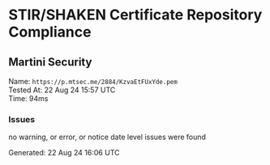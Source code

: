 # STIR/SHAKEN Certificate Repository Compliance

## Martini Security

Name: `https://p.mtsec.me/2884/KzvaEtFUxYde.pem`\
Tested At: 22 Aug 24 15:57 UTC\
Time: 94ms

### Issues

no warning, or error, or notice date level issues were found

Generated: 22 Aug 24 16:06 UTC